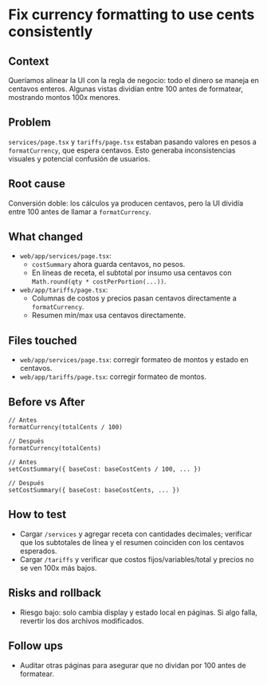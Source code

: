 # Fix currency formatting to use cents consistently

## Context
Queríamos alinear la UI con la regla de negocio: todo el dinero se maneja en centavos enteros. Algunas vistas dividían entre 100 antes de formatear, mostrando montos 100x menores.

## Problem
`services/page.tsx` y `tariffs/page.tsx` estaban pasando valores en pesos a `formatCurrency`, que espera centavos. Esto generaba inconsistencias visuales y potencial confusión de usuarios.

## Root cause
Conversión doble: los cálculos ya producen centavos, pero la UI dividía entre 100 antes de llamar a `formatCurrency`.

## What changed
- `web/app/services/page.tsx`: 
  - `costSummary` ahora guarda centavos, no pesos.
  - En líneas de receta, el subtotal por insumo usa centavos con `Math.round(qty * costPerPortion(...))`.
- `web/app/tariffs/page.tsx`: 
  - Columnas de costos y precios pasan centavos directamente a `formatCurrency`.
  - Resumen min/max usa centavos directamente.

## Files touched
- `web/app/services/page.tsx`: corregir formateo de montos y estado en centavos.
- `web/app/tariffs/page.tsx`: corregir formateo de montos.

## Before vs After
```tsx
// Antes
formatCurrency(totalCents / 100)

// Después
formatCurrency(totalCents)
```

```tsx
// Antes
setCostSummary({ baseCost: baseCostCents / 100, ... })

// Después
setCostSummary({ baseCost: baseCostCents, ... })
```

## How to test
- Cargar `/services` y agregar receta con cantidades decimales; verificar que los subtotales de línea y el resumen coinciden con los centavos esperados.
- Cargar `/tariffs` y verificar que costos fijos/variables/total y precios no se ven 100x más bajos.

## Risks and rollback
- Riesgo bajo: solo cambia display y estado local en páginas. Si algo falla, revertir los dos archivos modificados.

## Follow ups
- Auditar otras páginas para asegurar que no dividan por 100 antes de formatear.







